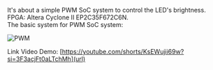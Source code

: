 It's about a simple PWM SoC system to control the LED's brightness.  
FPGA: Altera Cyclone II EP2C35F672C6N.  
The basic system for PWM SoC system: 


![PWM](https://github.com/TDung-uit/Project/assets/145430264/abc25208-7a2a-4e6a-950c-52e8a01d0089)


  Link Video Demo: [https://youtube.com/shorts/KsEWujii69w?si=3F3acjFt0aLTchMh](url)
